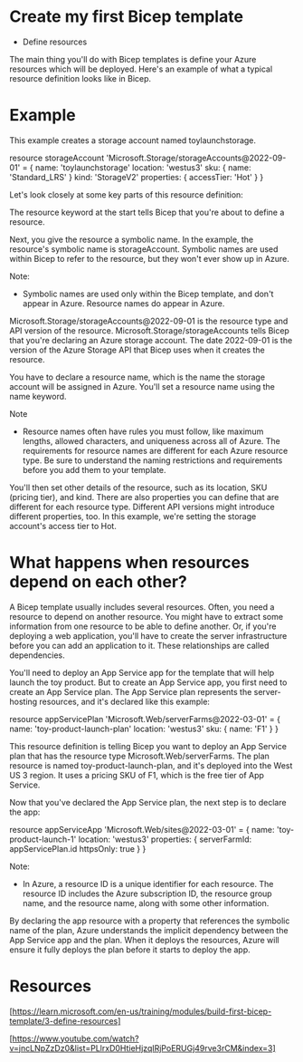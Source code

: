 # Create my first Bicep template

- Define resources

The main thing you'll do with Bicep templates is define your Azure resources which will be deployed. Here's an example of what a typical resource definition looks like in Bicep. 

# Example
This example creates a storage account named toylaunchstorage.

resource storageAccount 'Microsoft.Storage/storageAccounts@2022-09-01' = {
  name: 'toylaunchstorage'
  location: 'westus3'
  sku: {
    name: 'Standard_LRS'
  }
  kind: 'StorageV2'
  properties: {
    accessTier: 'Hot'
  }
}

Let's look closely at some key parts of this resource definition:

The resource keyword at the start tells Bicep that you're about to define a resource.

Next, you give the resource a symbolic name. In the example, the resource's symbolic name is storageAccount. Symbolic names are used within Bicep to refer to the resource, but they won't ever show up in Azure.

Note:

- Symbolic names are used only within the Bicep template, and don't appear in Azure. Resource names do appear in Azure.

Microsoft.Storage/storageAccounts@2022-09-01 is the resource type and API version of the resource. Microsoft.Storage/storageAccounts tells Bicep that you're declaring an Azure storage account. The date 2022-09-01 is the version of the Azure Storage API that Bicep uses when it creates the resource.

You have to declare a resource name, which is the name the storage account will be assigned in Azure. You'll set a resource name using the name keyword.

Note

- Resource names often have rules you must follow, like maximum lengths, allowed characters, and uniqueness across all of Azure. The requirements for resource names are different for each Azure resource type. Be sure to understand the naming restrictions and requirements before you add them to your template.

You'll then set other details of the resource, such as its location, SKU (pricing tier), and kind. There are also properties you can define that are different for each resource type. Different API versions might introduce different properties, too. In this example, we're setting the storage account's access tier to Hot.

# What happens when resources depend on each other?

A Bicep template usually includes several resources. Often, you need a resource to depend on another resource. You might have to extract some information from one resource to be able to define another. Or, if you're deploying a web application, you'll have to create the server infrastructure before you can add an application to it. These relationships are called dependencies.

You'll need to deploy an App Service app for the template that will help launch the toy product. But to create an App Service app, you first need to create an App Service plan. The App Service plan represents the server-hosting resources, and it's declared like this example:

resource appServicePlan 'Microsoft.Web/serverFarms@2022-03-01' = {
  name: 'toy-product-launch-plan'
  location: 'westus3'
  sku: {
    name: 'F1'
  }
}

This resource definition is telling Bicep you want to deploy an App Service plan that has the resource type Microsoft.Web/serverFarms. The plan resource is named toy-product-launch-plan, and it's deployed into the West US 3 region. It uses a pricing SKU of F1, which is the free tier of App Service.

Now that you've declared the App Service plan, the next step is to declare the app:

resource appServiceApp 'Microsoft.Web/sites@2022-03-01' = {
  name: 'toy-product-launch-1'
  location: 'westus3'
  properties: {
    serverFarmId: appServicePlan.id
    httpsOnly: true
  }
}

Note:

- In Azure, a resource ID is a unique identifier for each resource. The resource ID includes the Azure subscription ID, the resource group name, and the resource name, along with some other information.

By declaring the app resource with a property that references the symbolic name of the plan, Azure understands the implicit dependency between the App Service app and the plan. When it deploys the resources, Azure will ensure it fully deploys the plan before it starts to deploy the app.

# Resources

[https://learn.microsoft.com/en-us/training/modules/build-first-bicep-template/3-define-resources]

[https://www.youtube.com/watch?v=jncLNpZzDz0&list=PLlrxD0HtieHjzqIRjPoERUGj49rve3rCM&index=3]

